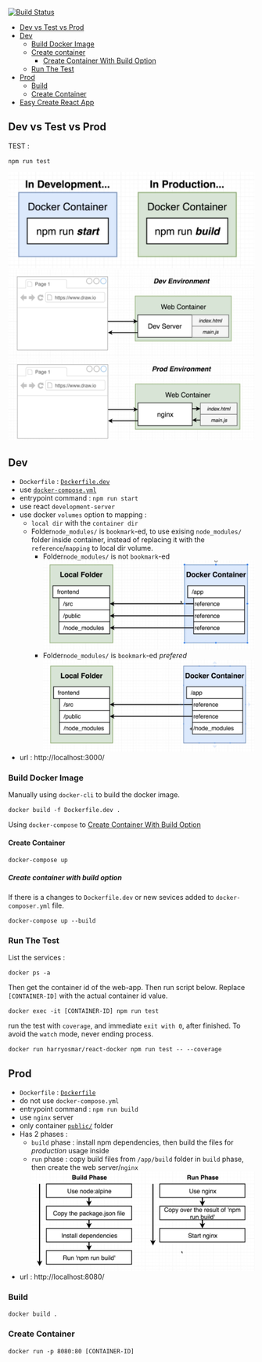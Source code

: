 [![Build Status](https://travis-ci.org/harryosmar/react-docker.svg?branch=master)](https://travis-ci.org/harryosmar/react-docker)

* [Dev vs Test vs Prod](#dev-vs-test-vs-prod)
* [Dev](#dev)
    * [Build Docker Image](#build-docker-image)
    * [Create container](#cretate-container)
        * [Create Container With Build Option](#create-container-with-build-option)
    * [Run The Test](#run-the-test)
* [Prod](#prod)
    * [Build](#build)
    * [Create Container](#create-container)
* [Easy Create React App](https://github.com/harryosmar/react-docker/blob/master/react-create-app.md)

## Dev vs Test vs Prod

TEST :

```
npm run test
```

![CMD diff Dev vs Prod](https://github.com/harryosmar/react-docker/raw/master/src/images/cmd-diff-dev-vs-prod.jpg)
![Dev Server](https://github.com/harryosmar/react-docker/raw/master/src/images/dev-server.jpg)
![Prod Server](https://github.com/harryosmar/react-docker/raw/master/src/images/prod-server.jpg)

## Dev

- `Dockerfile` : [`Dockerfile.dev`](https://github.com/harryosmar/react-docker/blob/master/Dockerfile.dev)
- use [`docker-compose.yml`](https://github.com/harryosmar/react-docker/blob/master/docker-compose.yml)
- entrypoint command : `npm run start`
- use react `development-server`
- use docker `volumes` option to mapping :
    - `local dir` with the `container dir`
    - Folder`node_modules/` is `bookmark`-ed, to use exising `node_modules/` folder inside container, instead of replacing it with the `reference`/`mapping` to local dir volume.
        - Folder`node_modules/` is not `bookmark`-ed
        ![Without Bookmark Volume](https://github.com/harryosmar/react-docker/raw/master/src/images/docker-vol-without-bookmark.jpg)
        - Folder`node_modules/` is `bookmark`-ed *prefered*
        ![With Bookmark Volume](https://github.com/harryosmar/react-docker/raw/master/src/images/docker-vol-with-bookmark.jpg)
- url : http://localhost:3000/

### Build Docker Image

Manually using `docker-cli` to build the docker image.

```
docker build -f Dockerfile.dev .
```

Using `docker-compose` to [Create Container With Build Option](#create-container-with-build-option)

#### Create Container

```
docker-compose up
```

##### Create container with build option

If there is a changes to `Dockerfile.dev` or new sevices added to `docker-composer.yml` file.

```
docker-compose up --build
```

### Run The Test

List the services :

```
docker ps -a
```
Then get the container id of the web-app. Then run script below. Replace `[CONTAINER-ID]` with the actual container id value.

```
docker exec -it [CONTAINER-ID] npm run test
```

run the test with `coverage`, and immediate `exit with 0`, after finished. To avoid the `watch` mode, never ending process.
```
docker run harryosmar/react-docker npm run test -- --coverage
```

## Prod

- `Dockerfile` : [`Dockerfile`](https://github.com/harryosmar/react-docker/blob/master/Dockerfile)
- do not use `docker-compose.yml`
- entrypoint command : `npm run build`
- use `nginx` server
- only container [`public/`](https://github.com/harryosmar/react-docker/tree/master/public) folder 
- Has 2 phases :
    - `build` phase : install npm dependencies, then build the files for *production* usage inside
    - `run` phase : copy build files from `/app/build` folder in `build` phase, then create the web server/`nginx`
![2 phases](https://github.com/harryosmar/react-docker/raw/master/src/images/prod-dockerfile-phase.jpg)
- url : http://localhost:8080/

### Build

```
docker build .
```

### Create Container

```
docker run -p 8080:80 [CONTAINER-ID]
```
